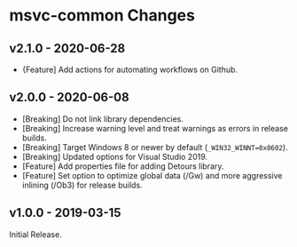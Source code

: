 # msvc-common Changes

## v2.1.0 - 2020-06-28
-   \{Feature\] Add actions for automating workflows on Github.

## v2.0.0 - 2020-06-08
-   \[Breaking\] Do not link library dependencies.
-   \[Breaking\] Increase warning level and treat warnings as errors in release builds.
-   \[Breaking\] Target Windows 8 or newer by default (`_WIN32_WINNT=0x0602`).
-   \[Breaking\] Updated options for Visual Studio 2019.
-   \[Feature\] Add properties file for adding Detours library.
-   \[Feature\] Set option to optimize global data (/Gw) and more aggressive inlining (/Ob3) for release builds.

## v1.0.0 - 2019-03-15
Initial Release.
